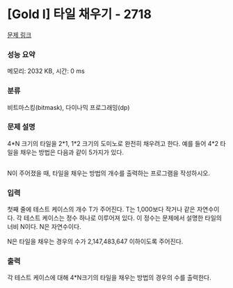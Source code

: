 # [Gold I] 타일 채우기 - 2718 

[문제 링크](https://www.acmicpc.net/problem/2718) 

### 성능 요약

메모리: 2032 KB, 시간: 0 ms

### 분류

비트마스킹(bitmask), 다이나믹 프로그래밍(dp)

### 문제 설명

<p>4*N 크기의 타일을 2*1, 1*2 크기의 도미노로 완전히 채우려고 한다. 예를 들어 4*2 타일을 채우는 방법은 다음과 같이 5가지가 있다.</p>

<p style="text-align: center;"><img alt="" src="https://www.acmicpc.net/upload/images/Screen%20Shot%202012-10-06%20at%20%EC%98%A4%EC%A0%84%206_10_09.png"></p>

<p>N이 주어졌을 때, 타일을 채우는 방법의 개수를 출력하는 프로그램을 작성하시오.</p>

### 입력 

 <p>첫째 줄에 테스트 케이스의 개수 T가 주어진다. T는 1,000보다 작거나 같은 자연수이다. 각 테스트 케이스는 정수 하나로 이루어져 있다. 이 정수는 문제에서 설명한 타일의 너비 N이다. N은 자연수이다.</p>

<p>N은 타일을 채우는 경우의 수가 2,147,483,647 이하이도록 주어진다.</p>

### 출력 

 <p>각 테스트 케이스에 대해 4*N크기의 타일을 채우는 방법의 경우의 수를 출력한다.</p>

